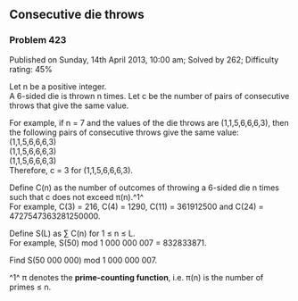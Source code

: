 Consecutive die throws
----------------------

### Problem 423

Published on Sunday, 14th April 2013, 10:00 am; Solved by 262;
Difficulty rating: 45%

Let n be a positive integer.\
 A 6-sided die is thrown n times. Let c be the number of pairs of
consecutive throws that give the same value.

For example, if n = 7 and the values of the die throws are
(1,1,5,6,6,6,3), then the following pairs of consecutive throws give the
same value:\
 (1,1,5,6,6,6,3)\
 (1,1,5,6,6,6,3)\
 (1,1,5,6,6,6,3)\
 Therefore, c = 3 for (1,1,5,6,6,6,3).

Define C(n) as the number of outcomes of throwing a 6-sided die n times
such that c does not exceed π(n).^1^\
 For example, C(3) = 216, C(4) = 1290, C(11) = 361912500 and C(24) =
4727547363281250000.

Define S(L) as ∑ C(n) for 1 ≤ n ≤ L.\
 For example, S(50) mod 1 000 000 007 = 832833871.

Find S(50 000 000) mod 1 000 000 007.

^1^ π denotes the **prime-counting function**, i.e. π(n) is the number
of primes ≤ n.
